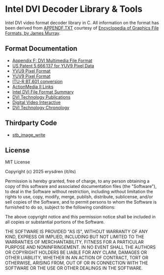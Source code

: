 # Intel DVI Decoder Library & Tools

Intel DVI video format decoder library in C. All information on the format
has been derived from [APPENDF.TXT](./docs/APPENDF.TXT) courtesy of
[Encyclopedia of Graphics File Formats, by James Murray](https://resources.oreilly.com/examples/9781565920583).

## Format Documentation

- [Appendix F: DVI Multimedia File Format](./docs/APPENDF.TXT)
- [US Patent 5,666,137 for YUV9 Pixel Data](./docs/US5666137.pdf)
- [YVU9 Pixel Format](https://fourcc.org/pixel-format/yuv-yvu9/)
- [YUV9 Pixel Format](https://fourcc.org/pixel-format/yuv-yuv9/)
- [ITU-R BT.601 conversion](https://en.wikipedia.org/wiki/YCbCr#ITU-R_BT.601_conversion)
- [ActionMedia II Links](https://ardent-tool.com/video/ActionMedia.html)
- [Intel DVI File Format Summary](https://www.fileformat.info/format/dvi/egff.htm)
- [DVI Technology Publications](https://manifest-tech.com/dvi/dvi_pubs.htm)
- [Digital Video Interactive](https://en.wikipedia.org/wiki/Digital_Video_Interactive)
- [DVI Technology Chronology](https://www.manifest-tech.com/dvi/dvi_chron.htm)

## Thirdparty Code

- [stb_image_write](https://github.com/nothings/stb/)

## License

MIT License

Copyright (c) 2025 erysdren (it/its)

Permission is hereby granted, free of charge, to any person obtaining a copy
of this software and associated documentation files (the "Software"), to deal
in the Software without restriction, including without limitation the rights
to use, copy, modify, merge, publish, distribute, sublicense, and/or sell
copies of the Software, and to permit persons to whom the Software is
furnished to do so, subject to the following conditions:

The above copyright notice and this permission notice shall be included in all
copies or substantial portions of the Software.

THE SOFTWARE IS PROVIDED "AS IS", WITHOUT WARRANTY OF ANY KIND, EXPRESS OR
IMPLIED, INCLUDING BUT NOT LIMITED TO THE WARRANTIES OF MERCHANTABILITY,
FITNESS FOR A PARTICULAR PURPOSE AND NONINFRINGEMENT. IN NO EVENT SHALL THE
AUTHORS OR COPYRIGHT HOLDERS BE LIABLE FOR ANY CLAIM, DAMAGES OR OTHER
LIABILITY, WHETHER IN AN ACTION OF CONTRACT, TORT OR OTHERWISE, ARISING FROM,
OUT OF OR IN CONNECTION WITH THE SOFTWARE OR THE USE OR OTHER DEALINGS IN THE
SOFTWARE.
